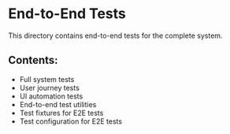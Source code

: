 # End-to-End Tests

This directory contains end-to-end tests for the complete system.

## Contents:
- Full system tests
- User journey tests
- UI automation tests
- End-to-end test utilities
- Test fixtures for E2E tests
- Test configuration for E2E tests
